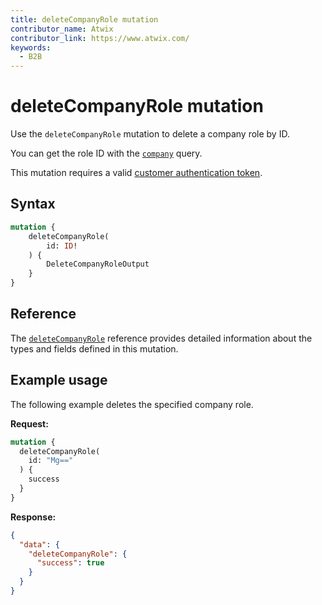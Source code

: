 ```yaml
---
title: deleteCompanyRole mutation
contributor_name: Atwix
contributor_link: https://www.atwix.com/
keywords:
  - B2B
---
```


# deleteCompanyRole mutation

Use the `deleteCompanyRole` mutation to delete a company role by ID.

You can get the role ID with the [`company`](../queries/company.md) query.

This mutation requires a valid [customer authentication token](../../../customer/mutations/generate-token.md).

## Syntax

```graphql
mutation {
    deleteCompanyRole(
        id: ID!
    ) {
        DeleteCompanyRoleOutput
    }
}
```

## Reference

The [`deleteCompanyRole`](https://developer.adobe.com/commerce/webapi/graphql-api/index.html#mutation-deleteCompanyRole) reference provides detailed information about the types and fields defined in this mutation.

## Example usage

The following example deletes the specified company role.

**Request:**

```graphql
mutation {
  deleteCompanyRole(
    id: "Mg=="
  ) {
    success
  }
}
```

**Response:**

```json
{
  "data": {
    "deleteCompanyRole": {
      "success": true
    }
  }
}
```
